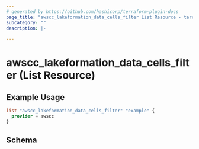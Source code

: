 ```yaml
---
# generated by https://github.com/hashicorp/terraform-plugin-docs
page_title: "awscc_lakeformation_data_cells_filter List Resource - terraform-provider-awscc"
subcategory: ""
description: |-
  
---
```


# awscc_lakeformation_data_cells_filter (List Resource)



## Example Usage

```terraform
list "awscc_lakeformation_data_cells_filter" "example" {
  provider = awscc
}
```

<!-- schema generated by tfplugindocs -->
## Schema
